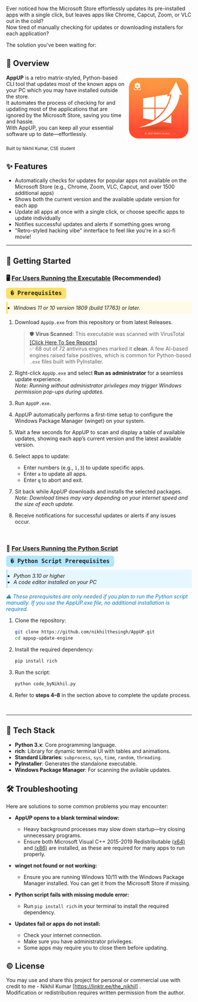 Ever noticed how the Microsoft Store effortlessly updates its pre-installed apps with a single click, but leaves apps like Chrome, Capcut, Zoom, or VLC out in the cold? <br>
Now tired of manually checking for updates or downloading installers for each application?

The solution you've been waiting for:

  ## 🚀 Overview
  <p align="left">
  <img src="icon.png" alt="AppUP Logo" width="180" align="right" />
  <b>AppUP</b> is a retro matrix-styled, Python-based CLI tool that updates most of the known apps on your PC which you may have installed outside the store.<br>
  It automates the process of checking for and updating most of the applications that are ignored by the Microsoft Store, saving you time and hassle.<br>
  With AppUP, you can keep all your essential software up to date—effortlessly.<br>
  <br>
  <sub>Built by Nikhil Kumar, CSE student</sub>
</p>

## ✨ Features
   - Automatically checks for updates for popular apps not available on the Microsoft Store (e.g., Chrome, Zoom, VLC, Capcut, and over 1500 additional apps)
  - Shows both the current version and the available update version for each app
  - Update all apps at once with a single click, or choose specific apps to update individually
  - Notifies successful updates and alerts if something goes wrong
  - "Retro-styled hacking vibe" innterface to feel like you're in a sci-fi movie!

---

## 🏁 Getting Started

### 🖥️ <ins>For Users Running the Executable</ins> (Recommended)
<div align="left">
<kbd style="background:#ffe066; color:#222; padding:6px 12px; border-radius:6px; font-size:1.1em;">�️ <b>Prerequisites</b></kbd>
</div>

<ul style="background:#fffbe6; border-left:4px solid #ffe066; padding:8px 16px;">
  <li><i>Windows 11 or 10 version 1809 (build 17763) or later.</i></li>
</ul>

1. Download `AppUp.exe` from this repository or from latest Releases.

     > 🛡️ **Virus Scanned**: This executable was scanned with VirusTotal  
     > [[Click Here To See Reports]](https://www.virustotal.com/gui/file/0dc9936776f9f39a2a2c882385de0736df1cd83eba3ceec68510cadd5126a371)  
     > ✅ 68 out of 72 antivirus engines marked it **clean**. A few AI-based engines raised false positives, which is common for Python-based `.exe` files built with PyInstaller.

2. Right-click `AppUp.exe` and select **Run as administrator** for a seamless update experience.  
     *Note: Running without administrator privileges may trigger Windows permission pop-ups during updates.*

3. Run `AppUP.exe`.

4. AppUP automatically performs a first-time setup to configure the Windows Package Manager (winget) on your system.

5. Wait a few seconds for AppUP to scan and display a table of available updates, showing each app’s current version and the latest available version.

6. Select apps to update:  
     - Enter numbers (e.g., `1,3`) to update specific apps.  
     - Enter `a` to update all apps.  
     - Enter `q` to abort and exit.

7. Sit back while AppUP downloads and installs the selected packages.  
     *Note: Download times may vary depending on your internet speed and the size of each update.*

8. Receive notifications for successful updates or alerts if any issues occur.

<br>

### 🐍 <ins>For Users Running the Python Script</ins>
<div align="left">
<kbd style="background:#b3e6ff; color:#222; padding:6px 12px; border-radius:6px; font-size:1.1em;">� <b>Python Script Prerequisites</b></kbd>
</div>

<ul style="background:#e6f7ff; border-left:4px solid #b3e6ff; padding:8px 16px;">
  <li><i>Python 3.10 or higher</i></li>
  <li><i>A code editor installed on your PC</i></li>
</ul>

<span style="color:#0077b6; font-style:italic;">⚠️ These prerequisites are only needed if you plan to run the Python script manually. If you use the AppUP.exe file, no additional installation is required.</span>



1. Clone the repository:
   ```sh
   git clone https://github.com/nikhilthesingh/AppUP.git
   cd appup-update-engine
   ```

2. Install the required dependency:
   ```sh
   pip install rich
   ```

3. Run the script:
   ```sh
   python code_byNikhil.py
   ```

4. Refer to <b>steps 4–8</b> in the section above to complete the update process.

<br>

---
## 🧰 Tech Stack
- **Python 3.x**: Core programming language.
- **rich**: Library for dynamic terminal UI with tables and animations.
- **Standard Libraries**: `subprocess`, `sys`, `time`, `random`, `threading`.
- **PyInstaller**: Generates the standalone executable.
- **Windows Package Manager**: For scanning the avilable updates.


## 🛠️ Troubleshooting

Here are solutions to some common problems you may encounter:
- **AppUP opens to a blank terminal window:**
  - Heavy background processes may slow down startup—try closing unnecessary programs.
  - Ensure both Microsoft Visual C++ 2015-2019 Redistributable [(x64)](https://aka.ms/vs/16/release/vc_redist.x64.exe) and [(x86)](https://aka.ms/vs/16/release/vc_redist.x86.exe) are installed, as these are required for many apps to run properly.

- **winget not found or not working:**
  - Ensure you are running Windows 10/11 with the Windows Package Manager installed. You can get it from the Microsoft Store if missing.

- **Python script fails with missing module error:**
  - Run `pip install rich` in your terminal to install the required dependency.

- **Updates fail or apps do not install:**
  - Check your internet connection.
  - Make sure you have administrator privileges.
  - Some apps may require you to close them before updating.
 
## ©️ License

You may use and share this project for personal or commercial use with credit to me - Nikhil Kumar [https://linktr.ee/the_nikhil] .<br>
Modification or redistribution requires written permission from the author.
